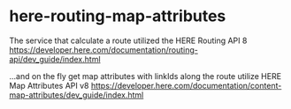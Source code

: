 # here-routing-map-attributes
The service that calculate a route utilized the HERE Routing API 8 https://developer.here.com/documentation/routing-api/dev_guide/index.html

...and on the fly get map attributes with linkIds along the route utilize HERE Map Attributes API v8 https://developer.here.com/documentation/content-map-attributes/dev_guide/index.html
